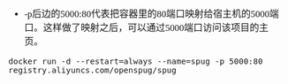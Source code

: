 <span  style="font-family: Simsun,serif; font-size: 17px; ">

- -p后边的5000:80代表把容器里的80端口映射给宿主机的5000端口。这样做了映射之后，可以通过5000端口访问该项目的主页。

~~~
docker run -d --restart=always --name=spug -p 5000:80 registry.aliyuncs.com/openspug/spug
~~~

</span>